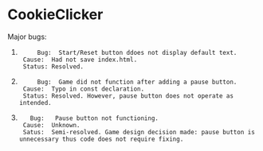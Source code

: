 # CookieClicker

Major bugs:

1.          Bug:  Start/Reset button ddoes not display default text.
        Cause:  Had not save index.html.
        Status: Resolved.

2.          Bug:  Game did not function after adding a pause button.
        Cause:  Typo in const declaration.
        Status: Resolved. However, pause button does not operate as intended.

3.        Bug:   Pause button not functioning.
        Cause:  Unknown.
        Satus:  Semi-resolved. Game design decision made: pause button is unnecessary thus code does not require fixing.
